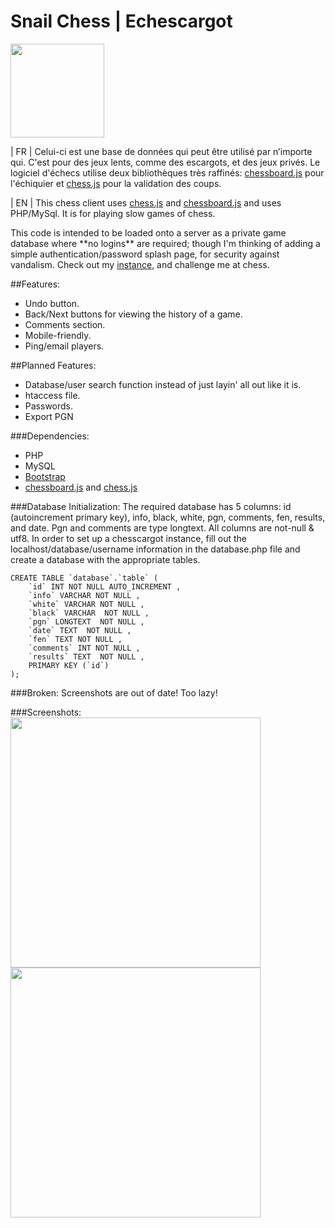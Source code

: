 # Snail Chess | Echescargot
<img src="https://github.com/polypmer/chesscargot/blob/master/img/play.png?raw=true" width="150px"></img>
<p>| FR | Celui-ci est une base de données qui peut être utilisé par n’importe
 qui. C'est pour des jeux lents, comme des escargots, et des jeux privés. 
Le logiciel d'échecs utilise deux bibliothèques très raffinés: 
<a href="http://chessboardjs.com/">chessboard.js</a> pour l'échiquier 
et <a href="https://github.com/jhlywa/chess.js/">chess.js</a> pour la validation des coups.
 </p>
<p>| EN | This chess client uses <a href="https://github.com/jhlywa/chess.js/">chess.js</a> and <a href="http://chessboardjs.com">chessboard.js</a> and uses PHP/MySql. It is for playing slow games of chess.</p><p> This code is intended to be loaded onto a server as a private game database where **no logins** are required; though I'm thinking of adding a simple authentication/password splash page, for security against vandalism. Check out my <a href="http://play.plyp.org">instance</a>, and challenge me at chess.
</p>
##Features:
<ul>
  <li>Undo button.</li>
  <li>Back/Next buttons for viewing the history of a game.</li>
  <li>Comments section.</li>
  <li>Mobile-friendly.</li>
  <li>Ping/email players.</li>
</ul>
##Planned Features:
<ul>
  <li>Database/user search function instead of just layin' all out like it is.</li>
  <li>htaccess file. </li>
  <li>Passwords. </li>
  <li>Export PGN</li>
</ul>
###Dependencies:
<ul>
  <li>PHP</li>
  <li>MySQL</li>
  <li><a href="https://getbootstrap.com">Bootstrap</a></li>
  <li> <a href="http://chessboardjs.com/">chessboard.js</a> and <a href="https://github.com/jhlywa/chess.js/">chess.js</a></li>
</ul>
###Database Initialization:
The required database has 5 columns: id (autoincrement primary key), info, black, white, pgn, comments, fen, results, and date. Pgn and comments are type longtext. All columns are not-null & utf8. In order to set up a chesscargot instance, fill out the localhost/database/username information in the database.php file and create a database with the appropriate tables.

    CREATE TABLE `database`.`table` ( 
        `id` INT NOT NULL AUTO_INCREMENT , 
        `info` VARCHAR NOT NULL , 
        `white` VARCHAR NOT NULL , 
        `black` VARCHAR  NOT NULL , 
        `pgn` LONGTEXT  NOT NULL , 
        `date` TEXT  NOT NULL , 
        `fen` TEXT NOT NULL , 
        `comments` INT NOT NULL , 
        `results` TEXT  NOT NULL , 
        PRIMARY KEY (`id`)
    );

###Broken:
Screenshots are out of date! Too lazy!

###Screenshots:
<img src="http://play.plyp.org/img/db_screen.png" width="400px"></img>
<img src="http://play.plyp.org/img/play_screen.png" width="400px"></img>
